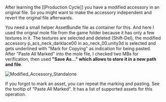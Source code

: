 After learning the [[Production Cycle]] you have a modified accessory in an original file. So you might want to make the accessory independent and revert the original file afterwards.

You need a small helper AssetBundle file as container for this. And here I used the orignal mole file from the game folder because it has only a few textures in it. The textures are selected and deleted (Shift-Del), the modified accessory p_acs_neck_darklace00 in ao_neck_00.unity3d is selected and gets underlined with "Mark for Copying" as indication for being pasted. After "Paste All Marked" into the mole file, I checked two MBs for verification, then used **"Save As..." which allows to store it in a new path and file**.

![Modified_Accessory_Standalone](https://user-images.githubusercontent.com/104311725/167832473-7e9826ba-569f-42ba-9158-a2512de44f33.gif)

If you forgot to mark an asset, you can repeat the marking and pasting. See the tooltip of "Paste All Marked". It has a list of supported assets for this operation.
